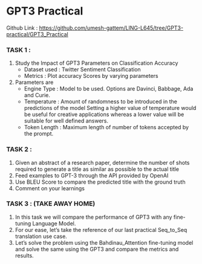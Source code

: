 # GPT3 Practical

Github Link : https://github.com/umesh-gattem/LING-L645/tree/GPT3-practical/GPT3_Practical

### TASK 1 : 

1. Study the Impact of GPT3 Parameters on Classification Accuracy  
   * Dataset used : Twitter Sentiment Classification
   * Metrics : Plot accuracy Scores by varying parameters
2. Parameters are
   * Engine Type  : Model to be used. Options are Davinci, Babbage, Ada and Curie.
   * Temperature : Amount of randomness to be introduced in the predictions of the
       model Setting a higher value of temperature would be useful for creative 
       applications whereas a lower value will be suitable for well defined answers.
   * Token Length : Maximum length of number of tokens accepted by the prompt.

### TASK 2 :

1. Given an abstract of a research paper, determine the number of shots required to generate a title as similar as possible to the actual title
2. Feed examples to GPT-3 through the API provided by OpenAI
3. Use BLEU Score to compare the predicted title with the ground truth
4. Comment on your learnings

### TASK 3 : (TAKE AWAY HOME)

1. In this task we will compare the performance of GPT3 with any fine-tuning Language Model. 
2. For our ease, let’s take the reference of our last practical Seq_to_Seq translation use case.
3. Let’s solve the problem using the Bahdinau_Attention fine-tuning model and solve the same using the GPT3 and compare the metrics and results.




